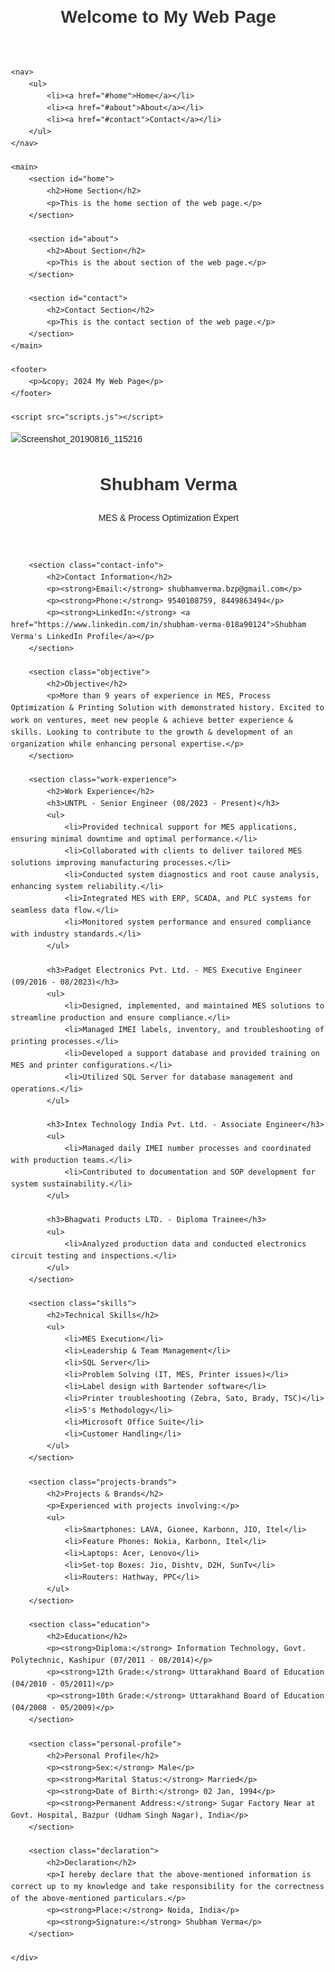 <!DOCTYPE html>
<html lang="en">
<head>
    <meta charset="UTF-8">
    <meta name="viewport" content="width=device-width, initial-scale=1.0">
    <title>My Web Page</title>
    <link rel="stylesheet" href="styles.css">
</head>
<body>
    <header>
        <h1>Welcome to My Web Page</h1>
    </header>
    
    <nav>
        <ul>
            <li><a href="#home">Home</a></li>
            <li><a href="#about">About</a></li>
            <li><a href="#contact">Contact</a></li>
        </ul>
    </nav>
    
    <main>
        <section id="home">
            <h2>Home Section</h2>
            <p>This is the home section of the web page.</p>
        </section>
        
        <section id="about">
            <h2>About Section</h2>
            <p>This is the about section of the web page.</p>
        </section>
        
        <section id="contact">
            <h2>Contact Section</h2>
            <p>This is the contact section of the web page.</p>
        </section>
    </main>
    
    <footer>
        <p>&copy; 2024 My Web Page</p>
    </footer>
    
    <script src="scripts.js"></script>
</body>
</html>


![Screenshot_20190816_115216](https://github.com/user-attachments/assets/b568eeac-f227-49a8-9b7c-5e6e04e0b1c6)

<!DOCTYPE html>
<html lang="en">
<head>
    <meta charset="UTF-8">
    <meta name="viewport" content="width=device-width, initial-scale=1.0">
    <title>Shubham Verma - MES & Process Optimization Expert</title>
    <style>
        body {
            font-family: Arial, sans-serif;
            line-height: 1.6;
            margin: 20px;
            padding: 20px;
        }
        .container {
            max-width: 800px;
            margin: auto;
        }
        h1, h2, h3 {
            color: #333;
        }
        h2 {
            border-bottom: 1px solid #ccc;
            padding-bottom: 5px;
        }
        h3 {
            margin-top: 20px;
            color: #555;
        }
        .contact-info {
            margin-bottom: 20px;
        }
        .contact-info p {
            margin: 5px 0;
        }
        .objective {
            margin-bottom: 20px;
        }
        .work-experience {
            margin-bottom: 20px;
        }
        .skills {
            margin-bottom: 20px;
        }
        .projects-brands {
            margin-bottom: 20px;
        }
        .education {
            margin-bottom: 20px;
        }
        .personal-profile {
            margin-bottom: 20px;
        }
        .declaration {
            margin-top: 20px;
        }
    </style>
</head>
<body>
    <div class="container">
        <header>
            <h1>Shubham Verma</h1>
            <p>MES & Process Optimization Expert</p>
        </header>

        <section class="contact-info">
            <h2>Contact Information</h2>
            <p><strong>Email:</strong> shubhamverma.bzp@gmail.com</p>
            <p><strong>Phone:</strong> 9540108759, 8449863494</p>
            <p><strong>LinkedIn:</strong> <a href="https://www.linkedin.com/in/shubham-verma-018a90124">Shubham Verma's LinkedIn Profile</a></p>
        </section>

        <section class="objective">
            <h2>Objective</h2>
            <p>More than 9 years of experience in MES, Process Optimization & Printing Solution with demonstrated history. Excited to work on ventures, meet new people & achieve better experience & skills. Looking to contribute to the growth & development of an organization while enhancing personal expertise.</p>
        </section>

        <section class="work-experience">
            <h2>Work Experience</h2>
            <h3>UNTPL - Senior Engineer (08/2023 - Present)</h3>
            <ul>
                <li>Provided technical support for MES applications, ensuring minimal downtime and optimal performance.</li>
                <li>Collaborated with clients to deliver tailored MES solutions improving manufacturing processes.</li>
                <li>Conducted system diagnostics and root cause analysis, enhancing system reliability.</li>
                <li>Integrated MES with ERP, SCADA, and PLC systems for seamless data flow.</li>
                <li>Monitored system performance and ensured compliance with industry standards.</li>
            </ul>

            <h3>Padget Electronics Pvt. Ltd. - MES Executive Engineer (09/2016 - 08/2023)</h3>
            <ul>
                <li>Designed, implemented, and maintained MES solutions to streamline production and ensure compliance.</li>
                <li>Managed IMEI labels, inventory, and troubleshooting of printing processes.</li>
                <li>Developed a support database and provided training on MES and printer configurations.</li>
                <li>Utilized SQL Server for database management and operations.</li>
            </ul>

            <h3>Intex Technology India Pvt. Ltd. - Associate Engineer</h3>
            <ul>
                <li>Managed daily IMEI number processes and coordinated with production teams.</li>
                <li>Contributed to documentation and SOP development for system sustainability.</li>
            </ul>

            <h3>Bhagwati Products LTD. - Diploma Trainee</h3>
            <ul>
                <li>Analyzed production data and conducted electronics circuit testing and inspections.</li>
            </ul>
        </section>

        <section class="skills">
            <h2>Technical Skills</h2>
            <ul>
                <li>MES Execution</li>
                <li>Leadership & Team Management</li>
                <li>SQL Server</li>
                <li>Problem Solving (IT, MES, Printer issues)</li>
                <li>Label design with Bartender software</li>
                <li>Printer troubleshooting (Zebra, Sato, Brady, TSC)</li>
                <li>5's Methodology</li>
                <li>Microsoft Office Suite</li>
                <li>Customer Handling</li>
            </ul>
        </section>

        <section class="projects-brands">
            <h2>Projects & Brands</h2>
            <p>Experienced with projects involving:</p>
            <ul>
                <li>Smartphones: LAVA, Gionee, Karbonn, JIO, Itel</li>
                <li>Feature Phones: Nokia, Karbonn, Itel</li>
                <li>Laptops: Acer, Lenovo</li>
                <li>Set-top Boxes: Jio, Dishtv, D2H, SunTv</li>
                <li>Routers: Hathway, PPC</li>
            </ul>
        </section>

        <section class="education">
            <h2>Education</h2>
            <p><strong>Diploma:</strong> Information Technology, Govt. Polytechnic, Kashipur (07/2011 - 08/2014)</p>
            <p><strong>12th Grade:</strong> Uttarakhand Board of Education (04/2010 - 05/2011)</p>
            <p><strong>10th Grade:</strong> Uttarakhand Board of Education (04/2008 - 05/2009)</p>
        </section>

        <section class="personal-profile">
            <h2>Personal Profile</h2>
            <p><strong>Sex:</strong> Male</p>
            <p><strong>Marital Status:</strong> Married</p>
            <p><strong>Date of Birth:</strong> 02 Jan, 1994</p>
            <p><strong>Permanent Address:</strong> Sugar Factory Near at Govt. Hospital, Bazpur (Udham Singh Nagar), India</p>
        </section>

        <section class="declaration">
            <h2>Declaration</h2>
            <p>I hereby declare that the above-mentioned information is correct up to my knowledge and take responsibility for the correctness of the above-mentioned particulars.</p>
            <p><strong>Place:</strong> Noida, India</p>
            <p><strong>Signature:</strong> Shubham Verma</p>
        </section>

    </div>
</body>
</html>
